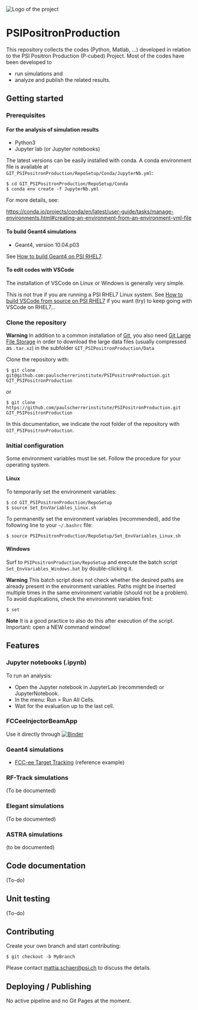 ![Logo of the project](Logo_Pcube.png)


# PSIPositronProduction

This repository collects the codes (Python, Matlab, ...) developed in relation to the PSI Positron Production (P-cubed) Project.
Most of the codes have been developed to

 * run simulations and
 * analyze and publish the related results.


## Getting started

### Prerequisites


#### For the analysis of simulation results

* Python3
* Jupyter lab (or Jupyter notebooks)

The latest versions can be easily installed with conda.
A conda environment file is available at `GIT_PSIPositronProduction/RepoSetup/Conda/JupyterNb.yml`:

```shell
$ cd GIT_PSIPositronProduction/RepoSetup/Conda
$ conda env create -f JupyterNb.yml
```

For more details, see:

https://conda.io/projects/conda/en/latest/user-guide/tasks/manage-environments.html#creating-an-environment-from-an-environment-yml-file

#### To build Geant4 simulations

* Geant4, version 10.04.p03

See [How to build Geant4 on PSI RHEL7](Geant4OnPsiRhel7.md).


#### To edit codes with VSCode

The installation of VSCode on Linux or Windows is generally very simple.

This is not true if you are running a PSI RHEL7 Linux system. See [How to build VSCode from source on PSI RHEL7](VSCodeOnPsiRhel7.md) if you want (try) to keep going with VSCode on RHEL7...


### Clone the repository

**Warning**
In addition to a common installation of [Git](https://git-scm.com), you also need [Git Large File Storage](https://git-lfs.github.com) in order to download the large data files (usually compressed as `.tar.xz`) in the subfolder `GIT_PSIPositronProduction/Data`

Clone the repository with:

```shell
$ git clone git@github.com:paulscherrerinstitute/PSIPositronProduction.git GIT_PSIPositronProduction
```

or

```shell
$ git clone https://github.com/paulscherrerinstitute/PSIPositronProduction.git GIT_PSIPositronProduction
```

In this documentation, we indicate the root folder of the repository with `GIT_PSIPositronProduction`.


### Initial configuration

Some environment variables must be set. Follow the procedure for your operating system.


#### Linux

To temporarily set the environment variables:

  ```shell
  $ cd GIT_PSIPositronProduction/RepoSetup
  $ source Set_EnvVariables_Linux.sh
  ```

To permanently set the environment variables (recommended), add the following line to your `~/.bashrc` file:

  ```shell
  $ source PSIPositronProduction/RepoSetup/Set_EnvVariables_Linux.sh
  ```


#### Windows

Surf to `PSIPositronProduction/RepoSetup` and execute the batch script `Set_EnvVariables_Windows.bat` by double-clicking it.

**Warning**
This batch script does not check whether the desired paths are already present in the environment variables. Paths might be inserted multiple times in the same environment variable (should not be a problem). To avoid duplications, check the environment variables first:

  ```batch
  $ set
  ```

**Note**
It is a good practice to also do this after execution of the script. Important: open a NEW command window!



## Features


### Jupyter notebooks (.ipynb)

To run an analysis:

* Open the Jupyter notebook in JupyterLab (recommended) or JupyterNotebook.
* In the menu: Run > Run All Cells.
* Wait for the evaluation up to the last cell.


### FCCeeInjectorBeamApp

Use it directly through [![Binder](https://mybinder.org/badge_logo.svg)](https://mybinder.org/v2/gh/paulscherrerinstitute/PSIPositronProduction/master?labpath=FCCeeInjectorBeamApp%2FFCCeeInjectorBeamApp.ipynb)


### Geant4 simulations

* [FCC-ee Target Tracking](FCCeeTargetTracking.md) (reference example)


### RF-Track simulations

(To be documented)


### Elegant simulations

(To be documented)


### ASTRA simulations

(to be documented)


## Code documentation

(To-do)


## Unit testing

(To-do)


## Contributing

Create your own branch and start contributing:

```shell
$ git checkout -b MyBranch
```

Please contact mattia.schaer@psi.ch to discuss the details.


## Deploying / Publishing

No active pipeline and no Git Pages at the moment.

